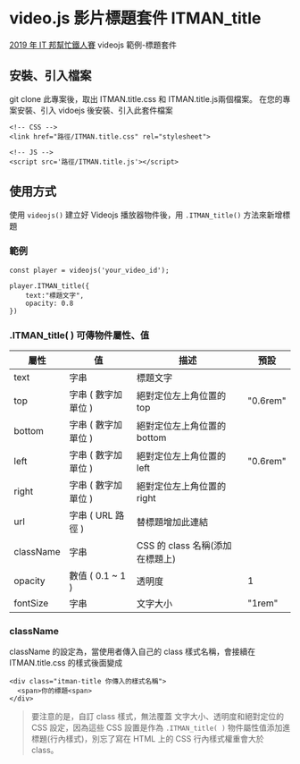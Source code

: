 # video.js 影片標題套件 ITMAN_title
[2019 年 IT 邦幫忙鐵人賽](https://ithelp.ithome.com.tw/ironman) videojs 範例-標題套件

## 安裝、引入檔案
git clone 此專案後，取出 ITMAN.title.css 和 ITMAN.title.js兩個檔案。 在您的專案安裝、引入 vidoejs 後安裝、引入此套件檔案

```
<!-- CSS -->
<link href="路徑/ITMAN.title.css" rel="stylesheet">

<!-- JS -->
<script src='路徑/ITMAN.title.js'></script>
```
## 使用方式

使用 `videojs()` 建立好 Videojs 播放器物件後，用 `.ITMAN_title()` 方法來新增標題

### 範例
```
const player = videojs('your_video_id');

player.ITMAN_title({
    text:"標題文字",
    opacity: 0.8
})
```

### .ITMAN_title( ) 可傳物件屬性、值
| 屬性 | 值 | 描述 | 預設 |
| -------- | -------- | -------- | -------- |
| text     | 字串     | 標題文字     | |
| top     | 字串 ( 數字加單位 )   | 絕對定位左上角位置的 top     |"0.6rem" |
| bottom    | 字串 ( 數字加單位 )   | 絕對定位左上角位置的 bottom       ||
| left   | 字串 ( 數字加單位 )     | 絕對定位左上角位置的 left    |"0.6rem" |
| right    | 字串 ( 數字加單位 )    | 絕對定位左上角位置的 right    | |
| url    | 字串 ( URL 路徑 )    | 替標題增加此連結    | |
| className   | 字串   | CSS 的 class 名稱(添加在標題上)   | |
| opacity  | 數值 ( 0.1 ~ 1 )    | 透明度    | 1|
| fontSize | 字串   | 文字大小    | "1rem" |

### className
className 的設定為，當使用者傳入自己的 class 樣式名稱，會接續在 ITMAN.title.css 的樣式後面變成
```
<div class="itman-title 你傳入的樣式名稱">
  <span>你的標題<span>
</div>
```
> 要注意的是，自訂 class 樣式，無法覆蓋 文字大小、透明度和絕對定位的 CSS 設定，因為這些 CSS 設置是作為 `.ITMAN_title( )` 物件屬性值添加進標題(行內樣式)，別忘了寫在 HTML 上的 CSS 行內樣式權重會大於 class。